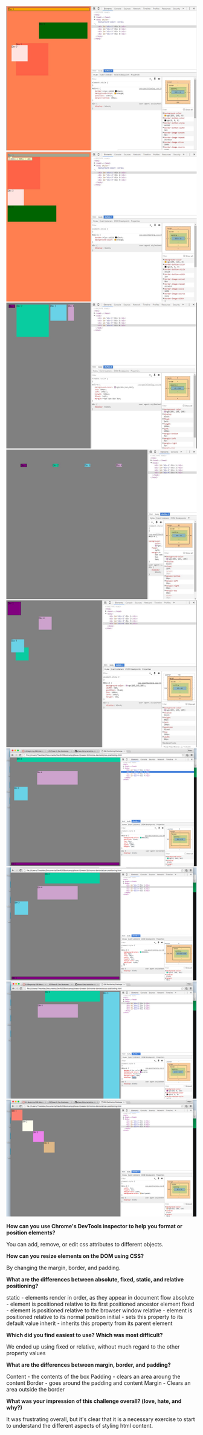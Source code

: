 ![alt tag](https://github.com/noahschutte/phase-0/blob/master/week-3/chrome-devtools/imgs/Version1.JPG)
![alt tag](https://github.com/noahschutte/phase-0/blob/master/week-3/chrome-devtools/imgs/Version2.JPG)
![alt tag](https://github.com/noahschutte/phase-0/blob/master/week-3/chrome-devtools/imgs/Version3.JPG)
![alt tag](https://github.com/noahschutte/phase-0/blob/master/week-3/chrome-devtools/imgs/Version4.JPG)
![alt tag](https://github.com/noahschutte/phase-0/blob/master/week-3/chrome-devtools/imgs/Version5.JPG)
![alt tag](https://github.com/noahschutte/phase-0/blob/master/week-3/chrome-devtools/imgs/Version6.png)
![alt tag](https://github.com/noahschutte/phase-0/blob/master/week-3/chrome-devtools/imgs/Version7.png)
![alt tag](https://github.com/noahschutte/phase-0/blob/master/week-3/chrome-devtools/imgs/Version8.png)
![alt tag](https://github.com/noahschutte/phase-0/blob/master/week-3/chrome-devtools/imgs/Version9.png)

**How can you use Chrome's DevTools inspector to help you format or position elements?**

You can add, remove, or edit css attributes to different objects. 

**How can you resize elements on the DOM using CSS?**

By changing the margin, border, and padding.

**What are the differences between absolute, fixed, static, and relative positioning?**

static - elements render in order, as they appear in document flow
absolute - element is positioned relative to its first positioned ancestor element
fixed - element is positioned relative to the browser window
relative - element is positioned relative to its normal position
initial - sets this property to its default value
inherit - inherits this property from its parent element

**Which did you find easiest to use? Which was most difficult?**

We ended up using fixed or relative, without much regard to the other property values

**What are the differences between margin, border, and padding?**

Content - the contents of the box
Padding - clears an area aroung the content
Border - goes around the padding and content
Margin - Clears an area outside the border

**What was your impression of this challenge overall? (love, hate, and why?)**

It was frustrating overall, but it's clear that it is a necessary exercise to start to understand the different aspects of styling html content. 